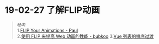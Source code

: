 # 19-02-27 了解FLIP动画

> 参考  
1.[FLIP Your Animations - Paul](https://aerotwist.com/blog/flip-your-animations/)  
2.[使用 FLIP 来提高 Web 动画的性能 - bubkoo](https://www.w3cplus.com/animation/high-performance-animations.html)
3.[Vue 列表的排序过渡](https://cn.vuejs.org/v2/guide/transitions.html#%E5%88%97%E8%A1%A8%E7%9A%84%E6%8E%92%E5%BA%8F%E8%BF%87%E6%B8%A1)

